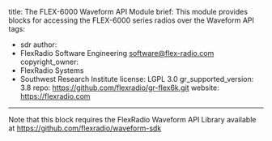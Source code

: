 title: The FLEX-6000 Waveform API Module
brief: This module provides blocks for accessing the FLEX-6000 series radios over the Waveform API
tags:
  - sdr
author:
  - FlexRadio Software Engineering <software@flex-radio.com>
copyright_owner:
  - FlexRadio Systems
  - Southwest Research Institute
license: LGPL 3.0
gr_supported_version: 3.8
repo: https://github.com/flexradio/gr-flex6k.git
website: https://flexradio.com
---
Note that this block requires the FlexRadio Waveform API Library available at https://github.com/flexradio/waveform-sdk
